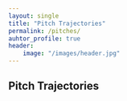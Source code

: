 ```yaml
---
layout: single
title: "Pitch Trajectories"
permalink: /pitches/
auhtor_profile: true 
header:
	image: "/images/header.jpg"
---
```




## Pitch Trajectories

